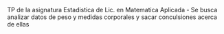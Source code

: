 TP de la asignatura Estadistica de Lic. en Matematica Aplicada - Se busca analizar datos de peso y medidas corporales y sacar conculsiones acerca de ellas
